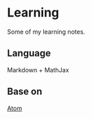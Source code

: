 # Learning

Some of my learning notes.

## Language
Markdown + MathJax

## Base on
[Atom](https://atom.io/)
